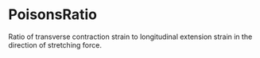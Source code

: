 PoisonsRatio
============

Ratio of transverse contraction strain to longitudinal extension strain in the direction of stretching force.

